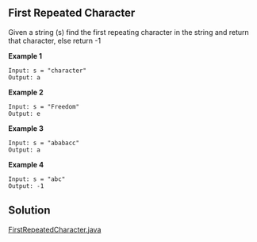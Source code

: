 ## First Repeated Character


Given a string (s) find the first repeating character in the string and return that character, else return -1

**Example 1**

```
Input: s = "character"
Output: a
```

**Example 2**

```
Input: s = "Freedom"
Output: e
```
**Example 3**

```
Input: s = "ababacc"
Output: a
```

**Example 4**

```
Input: s = "abc"
Output: -1
```
## Solution
[FirstRepeatedCharacter.java](/JavaCodeChallenges/src/com/acanady/challengesolutions/FirstRepeatedCharacter.java)